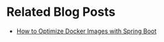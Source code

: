 # Related Blog Posts

* [How to Optimize Docker Images with Spring Boot](https://reflectoring.io/springboot-docker/)
